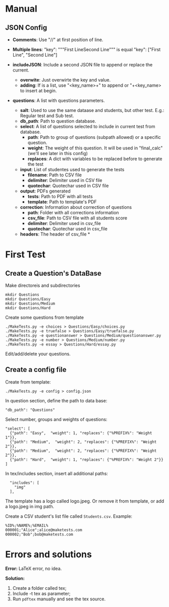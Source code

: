 # Manual

## JSON Config

* **Comments**: Use "//" at first position of line.

* **Multiple lines**: "key": """First Line<breakline>Second Line""" is equal "key": ["First Line", "Second Line"]

* **includeJSON**:  Include a second JSON file to append or replace the current.
  * **overwite**: Just overwirte the key and value.
  * **adding**: If is a list, use "<key_name>+" to append or "+<key_name> to insert at begin.

* **questions**: A list with questions parameters.
  * **salt**: Used to use the same dataase and students, but other test. E.g.: Regular test and Sub test.
  * **db_path**: Path to question database.
  * **select**: A list of questions selected to include in current test from database.
    * **path**: Path to group of questions (subpath allowed) or a specific question.
    * **weight**: The weight of this question. It will be used in "final_calc" (we'll see later in this config)
    * **replaces**: A dict with variables to be replaced before to generate the test
  * **input**: List of studentes used to generate the tests
    * **filename**: Path to CSV file
    * **delimiter**: Delimiter used in CSV file
    * **quotechar**: Quotechar used in CSV file
  * **output**: PDFs generated
    * **tests**: Path to PDF with all tests
    * **template**: Path to template's PDF
  * **correction**: Information about correction of questions
    * **path**: Folder with all corrections information
    * **csv_file**: Path to CSV file with all students score
    * **delimiter**: Delimiter used in csv_file
    * **quotechar**: Quotechar used in csv_file
  * **headers**: The header of csv_file
    *
    
  
  

# First Test

## Create a Question's DataBase

Make directoreis and subdirectories

```
mkdir Questions
mkdir Questions/Easy
mkdir Questions/Medium
mkdir Questions/Hard
```

Create some questions from template

```
./MakeTests.py -e choices > Questions/Easy/choices.py
./MakeTests.py -e truefalse > Questions/Easy/truefalse.py
./MakeTests.py -e questionanswer > Questions/Medium/questionanswer.py
./MakeTests.py -e number > Questions/Medium/number.py
./MakeTests.py -e essay > Questions/Hard/essay.py
```

Edit/add/delete your questions.

## Create a config file

Create from template:

```
./MakeTests.py -e config > config.json
```

In question section, define the path to data base:

```
"db_path": "Questions"
```

Select number, groups and weights of questions:

```
"select": [
  {"path": "Easy",  "weight": 1, "replaces": {"%PREFIX%": "Weight 1"}},
  {"path": "Medium",  "weight": 2, "replaces": {"%PREFIX%": "Weight 2"}},
  {"path": "Medium",  "weight": 2, "replaces": {"%PREFIX%": "Weight 2"}},
  {"path": "Hard",  "weight": 1, "replaces": {"%PREFIX%": "Weight 2"}}
]
```

In tex/includes section, insert all additional paths:

```
  "includes": [
    "img"
  ],
```

The template has a logo called logo.jpeg.
Or remove it from template, or add a logo.jpeg in img path.

Create a CSV student's list file called `Students.csv`. Example:

```
%ID%;%NAME%;%EMAIL%
000001;"Alice";alice@maketests.com
000002;"Bob";bob@maketests.com
```

# Errors and solutions

**Error:** LaTeX error, no idea.

**Solution:**
1. Create a folder called tex;
1. Include -t tex as parameter;
1. Run `pdftex` manually and see the tex source.
